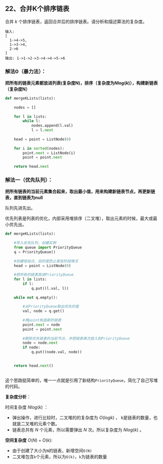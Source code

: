 ## 22、合并K个排序链表

合并 *k* 个排序链表，返回合并后的排序链表。请分析和描述算法的复杂度。

```
输入:
[
  1->4->5,
  1->3->4,
  2->6
]
输出: 1->1->2->3->4->4->5->6
```

### 解法0（暴力法）：

**把所有的链表元素都放进列表(复杂度N)，排序（复杂度为$Nlog(k)$），构建新链表（复杂度N）**

```python
def mergeKLists(lists):
    
    nodes = []
    
    for l in lists:
        while l:
            nodes.append(l.val)
            l = l.next
    
    head = point = ListNode(0)
    
    for i in sorted(nodes):
        point.next = ListNode(i)
        point = point.next
    
    return head.next
```



### 解法一（优先队列）：

**把所有链表的当前元素集合起来，取出最小值，用来构建新链表节点，再更新链表，直到链表为null**



队列先进先出。

优先列表是列表的优化，内部采用堆排序（二叉堆），取出元素的时候，最大或最小优先出。

~~~python
def mergeKLists(lists):
    
    #导入优先队列，创建实例
    from queue import PriorityQueue
    q = PriorityQueue()
    
    #创建哑结点，目的是防止某些阶段情况
    head = point = ListNode(0)
    
    #把所有的链表放进PriorityQueue
    for l in lists:
        if l:
            q.put((l.val, l))
    
    while not q.empty():
        
        #从PriorityQueue取出优先的值
        val, node = q.get()
        
        #用point构造新的链表
        point.next = node
        point = point.next
        
        #删除优先链表的当前节点，并把链表再次放入到PriorityQueue
        node = node.next
        if node:
            q.put((node.val, node))
   
	
    return head.next()
	
~~~

这个思路挺简单的，唯一一点就是引用了新结构`PriorityQueue`，简化了自己写堆的代码。

**复杂度分析**：

时间复杂度 $Nlog(k)$ ：

- 弹出操作，进行比较时，二叉堆的的复杂度为 $O(logk)$ ， k是链表的数量，也就是二叉堆的元素个数。
- 链表总共有 $N$ 个元素，所以需要弹出 $N$ 次。所以复杂度为 $Nlog(k)$ 。



**空间复杂度**  $O(N)+O(k)$:

- 由于创建了大小为`N`的链表，新增空间`O(N)`
- 二叉堆包含`k`个元素，所以为`O(k)`，`k`为链表的数量



